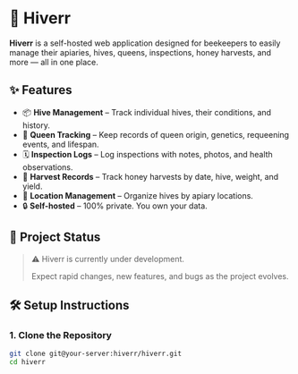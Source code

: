 # 🐝 Hiverr

**Hiverr** is a self-hosted web application designed for beekeepers to easily manage their apiaries, hives, queens, inspections, honey harvests, and more — all in one place.

## ✨ Features

- 📦 **Hive Management** – Track individual hives, their conditions, and history.
- 👑 **Queen Tracking** – Keep records of queen origin, genetics, requeening events, and lifespan.
- 🗓️ **Inspection Logs** – Log inspections with notes, photos, and health observations.
- 🍯 **Harvest Records** – Track honey harvests by date, hive, weight, and yield.
- 📍 **Location Management** – Organize hives by apiary locations.
- 🔒 **Self-hosted** – 100% private. You own your data.

## 🚧 Project Status

> ⚠️ Hiverr is currently under development.
>  
> Expect rapid changes, new features, and bugs as the project evolves.

## 🛠️ Setup Instructions

### 1. Clone the Repository

```bash
git clone git@your-server:hiverr/hiverr.git
cd hiverr
